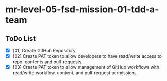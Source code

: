 # mr-level-05-fsd-mission-01-tdd-a-team

## ToDo List

- [x] [01] Create GitHub Repository
- [x] [02] Create PAT token to allow developers to have read/write access to repo. contents and pull-requests.
- [x] [03] Create PAT token to allow management of GitHub workflows with read/write workflow, content, and pull-request permission.
